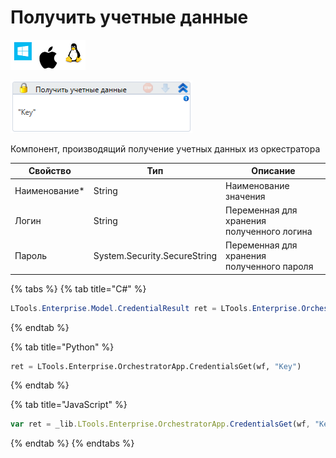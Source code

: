 # Получить учетные данные

![](<../../../../.gitbook/assets/image (100) (1) (1) (1) (1) (1) (71).png>)

![](<../../../../.gitbook/assets/image (386).png>)

Компонент, производящий получение учетных данных из оркестратора

| Свойство       | Тип                          | Описание                                   |
| -------------- | ---------------------------- | ------------------------------------------ |
| Наименование\* | String                       | Наименование значения                      |
| Логин          | String                       | Переменная для хранения полученного логина |
| Пароль         | System.Security.SecureString | Переменная для хранения полученного пароля |

{% tabs %}
{% tab title="C#" %}
```csharp
LTools.Enterprise.Model.CredentialResult ret = LTools.Enterprise.OrchestratorApp.CredentialsGet(wf, "Key");
```
{% endtab %}

{% tab title="Python" %}
```python
ret = LTools.Enterprise.OrchestratorApp.CredentialsGet(wf, "Key")
```
{% endtab %}

{% tab title="JavaScript" %}
```javascript
var ret = _lib.LTools.Enterprise.OrchestratorApp.CredentialsGet(wf, "Key");
```
{% endtab %}
{% endtabs %}
